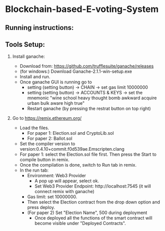 # Blockchain-based-E-voting-System

Running instructions:
------------------------

Tools Setup:
--------------
1. Install ganache: 
	- Download from: https://github.com/trufflesuite/ganache/releases
	- (for windows:) Download Ganache-2.1.1-win-setup.exe
	- Install and run. 
	- Once ganache GUI is running go to 
		- setting (setting button) -> CHAIN -> set gas limit 10000000
		- setting (setting button) -> ACCOUNTS & KEYS -> set the mnemonic "wine school heavy thought bomb awkward acquire urban bulk aware high true"
		- Restart ganache (by pressing the restrat button on top right)

2. Go to https://remix.ethereum.org/
	- Load the files.
		- For paper 1: Election.sol and CryptoLib.sol
		- For paper 2: Ballot.sol
	- Set the compiler version to version:0.4.10+commit.f0d539ae.Emscripten.clang
	- For paper 1: select the Election.sol file first. Then press the Start to compile button in remix.
	- Once the compilation is done, switch to Run tab in remix.
	- In the run tab:
		- Environment: Web3 Provider 
			- A pop up will appear, select ok. 
			- Set Web3 Provider Endpoint: http://localhost:7545 (it will connect remix with ganache)
		- Gas limit: set 10000000.
		- Then select the Election contract from the drop down option and press deploy.
		- (For paper 2) Set "Election Name", 500 during deployment
	        - Once deployed all the functions of the smart contract will become visible under "Deployed Contracts".
